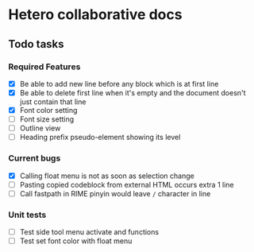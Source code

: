 # Hetero collaborative docs

## Todo tasks

### Required Features

- [x] Be able to add new line before any block which is at first line
- [x] Be able to delete first line when it's empty and the document doesn't just contain that line
- [x] Font color setting
- [ ] Font size setting
- [ ] Outline view
- [ ] Heading prefix pseudo-element showing its level

### Current bugs

- [x] Calling float menu is not as soon as selection change
- [ ] Pasting copied codeblock from external HTML occurs extra 1 line
- [ ] Call fastpath in RIME pinyin would leave `/` character in line

### Unit tests

- [ ] Test side tool menu activate and functions
- [ ] Test set font color with float menu
